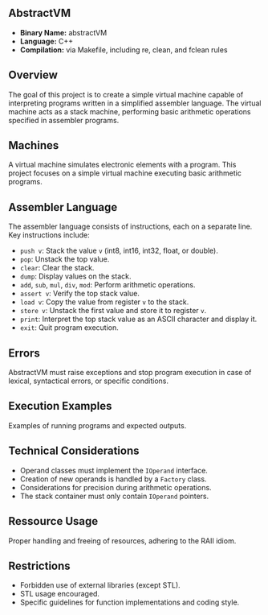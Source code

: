 ## AbstractVM

- **Binary Name:** abstractVM
- **Language:** C++
- **Compilation:** via Makefile, including re, clean, and fclean rules

## Overview

The goal of this project is to create a simple virtual machine capable of interpreting programs written in a simplified assembler language. The virtual machine acts as a stack machine, performing basic arithmetic operations specified in assembler programs.

## Machines

A virtual machine simulates electronic elements with a program. This project focuses on a simple virtual machine executing basic arithmetic programs.

## Assembler Language

The assembler language consists of instructions, each on a separate line. Key instructions include:
- `push v`: Stack the value `v` (int8, int16, int32, float, or double).
- `pop`: Unstack the top value.
- `clear`: Clear the stack.
- `dump`: Display values on the stack.
- `add`, `sub`, `mul`, `div`, `mod`: Perform arithmetic operations.
- `assert v`: Verify the top stack value.
- `load v`: Copy the value from register `v` to the stack.
- `store v`: Unstack the first value and store it to register `v`.
- `print`: Interpret the top stack value as an ASCII character and display it.
- `exit`: Quit program execution.

## Errors

AbstractVM must raise exceptions and stop program execution in case of lexical, syntactical errors, or specific conditions.

## Execution Examples

Examples of running programs and expected outputs.

## Technical Considerations

- Operand classes must implement the `IOperand` interface.
- Creation of new operands is handled by a `Factory` class.
- Considerations for precision during arithmetic operations.
- The stack container must only contain `IOperand` pointers.

## Ressource Usage

Proper handling and freeing of resources, adhering to the RAII idiom.

## Restrictions

- Forbidden use of external libraries (except STL).
- STL usage encouraged.
- Specific guidelines for function implementations and coding style.
